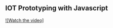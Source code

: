 ## IOT Prototyping with Javascript


[![Watch the video]](https://www.youtube.com/watch?v=FuoR643P8rg)
